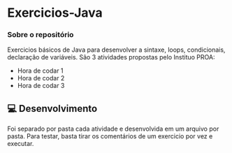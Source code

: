 # Exercicios-Java

### Sobre o repositório

Exercicios básicos de Java para desenvolver a sintaxe, loops, condicionais, declaração de variáveis. São 3 atividades propostas pelo Instituo PROA:

- Hora de codar 1
- Hora de codar 2
- Hora de codar 3

## 💻 Desenvolvimento

Foi separado por pasta cada atividade e desenvolvida em um arquivo por pasta. Para testar, basta tirar os comentários de um exercicio por vez e executar. 

